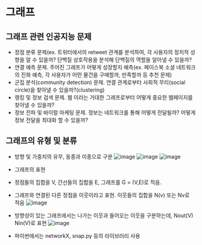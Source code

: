 # 그래프
## 그래프 관련 인공지능 문제
 - 정점 분류 문제(ex. 트위터에서의 retweet 관계를 분석하여, 각 사용자의 정치적 성향을 알 수 있을까? 단백질 상호작용을 분석해 단백질의 역할을 알아낼 수 있을까? 
 - 연결 예측 문제. 주어진 그래프가 어떻게 성장할지 예측(ex. 페이스북 소셜 네트워크의 진화 예측, 각 사용자가 어떤 물건을 구매할까, 만족할까 등 추천 문제) 
 - 군집 분석(community detection) 문제. 연결 관계로부터 사회적 무리(social circle)을 찾아낼 수 있을까?(clustering) 
 - 랭킹 및 정보 검색 문제. 웹 이라는 거대한 그래프로부터 어떻게 중요한 웹페이지를 찾아낼 수 있을까?
 - 정보 전파 및 바이럴 마케팅 문제. 정보는 네트워크를 통해 어떻게 전달될까? 어떻게 정보 전달을 최대화 할 수 있을까? 


## 그래프의 유형 및 분류
- 방향 및 가중치의 유무, 동종과 이종으로 구분 
![image](https://user-images.githubusercontent.com/43736669/108658246-c4b2aa00-750d-11eb-95ed-440870235ceb.png) 
![image](https://user-images.githubusercontent.com/43736669/108658910-f0ce2b00-750d-11eb-8724-929db2c8d619.png)
![image](https://user-images.githubusercontent.com/43736669/108659562-1bb87f00-750e-11eb-80fa-072fce299f2e.png)

- 그래프의 표현
 - 정점들의 집합을 V, 간선들의 집합을 E, 그래프를 G = (V,E)로 적음. 
 - 그래프와 연결된 다른 정점을 이웃이라고 표현. 이웃들의 집합을 N(v) 또는 Nv로 적음 
 ![image](https://user-images.githubusercontent.com/43736669/108661064-7d78e900-750e-11eb-8acf-05176b6dd0d5.png)
 - 방향성이 있는 그래프에서는 나가는 이웃과 들어오는 이웃을 구분하는데, Nout(V) Nin(V)로 표현
 ![image](https://user-images.githubusercontent.com/43736669/108661217-a13c2f00-750e-11eb-914c-1f5d01680a8d.png)
 - 파이썬에서는 networkX, snap.py 등의 라이브러리 사용

